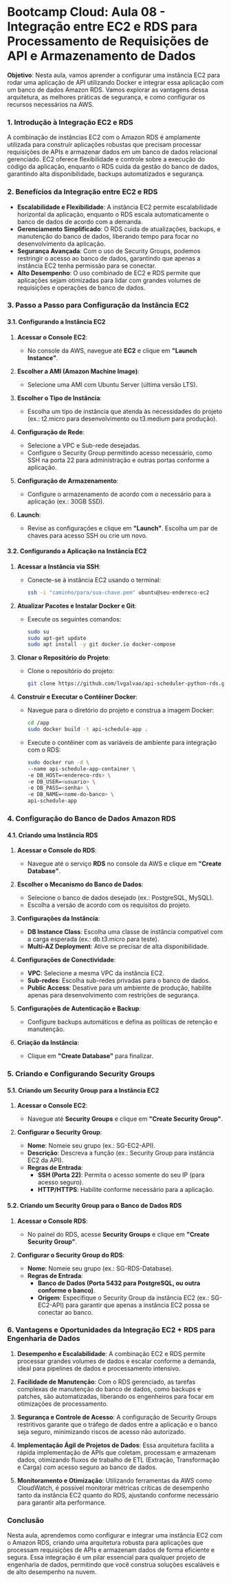 # Bootcamp Cloud: Aula 08 - Integração entre EC2 e RDS para Processamento de Requisições de API e Armazenamento de Dados

**Objetivo**: Nesta aula, vamos aprender a configurar uma instância EC2 para rodar uma aplicação de API utilizando Docker e integrar essa aplicação com um banco de dados Amazon RDS. Vamos explorar as vantagens dessa arquitetura, as melhores práticas de segurança, e como configurar os recursos necessários na AWS.

### **1. Introdução à Integração EC2 e RDS**

A combinação de instâncias EC2 com o Amazon RDS é amplamente utilizada para construir aplicações robustas que precisam processar requisições de APIs e armazenar dados em um banco de dados relacional gerenciado. EC2 oferece flexibilidade e controle sobre a execução do código da aplicação, enquanto o RDS cuida da gestão do banco de dados, garantindo alta disponibilidade, backups automatizados e segurança.

### **2. Benefícios da Integração entre EC2 e RDS**

- **Escalabilidade e Flexibilidade**: A instância EC2 permite escalabilidade horizontal da aplicação, enquanto o RDS escala automaticamente o banco de dados de acordo com a demanda.
- **Gerenciamento Simplificado**: O RDS cuida de atualizações, backups, e manutenção do banco de dados, liberando tempo para focar no desenvolvimento da aplicação.
- **Segurança Avançada**: Com o uso de Security Groups, podemos restringir o acesso ao banco de dados, garantindo que apenas a instância EC2 tenha permissão para se conectar.
- **Alto Desempenho**: O uso combinado de EC2 e RDS permite que aplicações sejam otimizadas para lidar com grandes volumes de requisições e operações de banco de dados.

### **3. Passo a Passo para Configuração da Instância EC2**

#### **3.1. Configurando a Instância EC2**

1. **Acessar o Console EC2**:
   - No console da AWS, navegue até **EC2** e clique em **"Launch Instance"**.

2. **Escolher a AMI (Amazon Machine Image)**:
   - Selecione uma AMI com Ubuntu Server (última versão LTS).

3. **Escolher o Tipo de Instância**:
   - Escolha um tipo de instância que atenda às necessidades do projeto (ex.: t2.micro para desenvolvimento ou t3.medium para produção).

4. **Configuração de Rede**:
   - Selecione a VPC e Sub-rede desejadas.
   - Configure o Security Group permitindo acesso necessário, como SSH na porta 22 para administração e outras portas conforme a aplicação.

5. **Configuração de Armazenamento**:
   - Configure o armazenamento de acordo com o necessário para a aplicação (ex.: 30GB SSD).

6. **Launch**:
   - Revise as configurações e clique em **"Launch"**. Escolha um par de chaves para acesso SSH ou crie um novo.

#### **3.2. Configurando a Aplicação na Instância EC2**

1. **Acessar a Instância via SSH**:
   - Conecte-se à instância EC2 usando o terminal:
     ```bash
     ssh -i "caminho/para/sua-chave.pem" ubuntu@seu-endereco-ec2
     ```

2. **Atualizar Pacotes e Instalar Docker e Git**:
   - Execute os seguintes comandos:
     ```bash
     sudo su
     sudo apt-get update
     sudo apt install -y git docker.io docker-compose
     ```

3. **Clonar o Repositório do Projeto**:
   - Clone o repositório do projeto:
     ```bash
     git clone https://github.com/lvgalvao/api-scheduler-python-rds.git /app
     ```

4. **Construir e Executar o Contêiner Docker**:
   - Navegue para o diretório do projeto e construa a imagem Docker:
     ```bash
     cd /app
     sudo docker build -t api-schedule-app .
     ```
   - Execute o contêiner com as variáveis de ambiente para integração com o RDS:
     ```bash
     sudo docker run -d \
     --name api-schedule-app-container \
     -e DB_HOST=<endereco-rds> \
     -e DB_USER=<usuario> \
     -e DB_PASS=<senha> \
     -e DB_NAME=<nome-do-banco> \
     api-schedule-app
     ```

### **4. Configuração do Banco de Dados Amazon RDS**

#### **4.1. Criando uma Instância RDS**

1. **Acessar o Console do RDS**:
   - Navegue até o serviço **RDS** no console da AWS e clique em **"Create Database"**.

2. **Escolher o Mecanismo do Banco de Dados**:
   - Selecione o banco de dados desejado (ex.: PostgreSQL, MySQL).
   - Escolha a versão de acordo com os requisitos do projeto.

3. **Configurações da Instância**:
   - **DB Instance Class**: Escolha uma classe de instância compatível com a carga esperada (ex.: db.t3.micro para teste).
   - **Multi-AZ Deployment**: Ative se precisar de alta disponibilidade.

4. **Configurações de Conectividade**:
   - **VPC**: Selecione a mesma VPC da instância EC2.
   - **Sub-redes**: Escolha sub-redes privadas para o banco de dados.
   - **Public Access**: Desative para um ambiente de produção, habilite apenas para desenvolvimento com restrições de segurança.

5. **Configurações de Autenticação e Backup**:
   - Configure backups automáticos e defina as políticas de retenção e manutenção.

6. **Criação da Instância**:
   - Clique em **"Create Database"** para finalizar.

### **5. Criando e Configurando Security Groups**

#### **5.1. Criando um Security Group para a Instância EC2**

1. **Acessar o Console EC2**:
   - Navegue até **Security Groups** e clique em **"Create Security Group"**.

2. **Configurar o Security Group**:
   - **Nome**: Nomeie seu grupo (ex.: SG-EC2-API).
   - **Descrição**: Descreva a função (ex.: Security Group para instância EC2 da API).
   - **Regras de Entrada**:
     - **SSH (Porta 22)**: Permita o acesso somente do seu IP (para acesso seguro).
     - **HTTP/HTTPS**: Habilite conforme necessário para a aplicação.

#### **5.2. Criando um Security Group para o Banco de Dados RDS**

1. **Acessar o Console RDS**:
   - No painel do RDS, acesse **Security Groups** e clique em **"Create Security Group"**.

2. **Configurar o Security Group do RDS**:
   - **Nome**: Nomeie seu grupo (ex.: SG-RDS-Database).
   - **Regras de Entrada**:
     - **Banco de Dados (Porta 5432 para PostgreSQL, ou outra conforme o banco)**.
     - **Origem**: Especifique o Security Group da instância EC2 (ex.: SG-EC2-API) para garantir que apenas a instância EC2 possa se conectar ao banco.

### **6. Vantagens e Oportunidades da Integração EC2 + RDS para Engenharia de Dados**

1. **Desempenho e Escalabilidade**: A combinação EC2 e RDS permite processar grandes volumes de dados e escalar conforme a demanda, ideal para pipelines de dados e processamento intensivo.

2. **Facilidade de Manutenção**: Com o RDS gerenciado, as tarefas complexas de manutenção do banco de dados, como backups e patches, são automatizadas, liberando os engenheiros para focar em otimizações de processamento.

3. **Segurança e Controle de Acesso**: A configuração de Security Groups restritivos garante que o tráfego de dados entre a aplicação e o banco seja seguro, minimizando riscos de acesso não autorizado.

4. **Implementação Ágil de Projetos de Dados**: Essa arquitetura facilita a rápida implementação de APIs que coletam, processam e armazenam dados, otimizando fluxos de trabalho de ETL (Extração, Transformação e Carga) com acesso seguro ao banco de dados.

5. **Monitoramento e Otimização**: Utilizando ferramentas da AWS como CloudWatch, é possível monitorar métricas críticas de desempenho tanto da instância EC2 quanto do RDS, ajustando conforme necessário para garantir alta performance.

### **Conclusão**

Nesta aula, aprendemos como configurar e integrar uma instância EC2 com o Amazon RDS, criando uma arquitetura robusta para aplicações que processam requisições de APIs e armazenam dados de forma eficiente e segura. Essa integração é um pilar essencial para qualquer projeto de engenharia de dados, permitindo que você construa soluções escaláveis e de alto desempenho na nuvem.